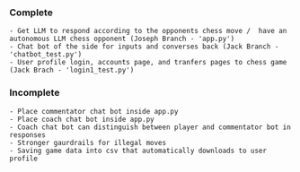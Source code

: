 ### Complete
    - Get LLM to respond according to the opponents chess move /  have an autonomous LLM chess opponent (Joseph Branch - 'app.py')
    - Chat bot of the side for inputs and converses back (Jack Branch - 'chatbot_test.py')
    - User profile login, accounts page, and tranfers pages to chess game (Jack Brach - 'login1_test.py')

### Incomplete
    - Place commentator chat bot inside app.py
    - Place coach chat bot inside app.py
    - Coach chat bot can distinguish between player and commentator bot in responses
    - Stronger gaurdrails for illegal moves
    - Saving game data into csv that automatically downloads to user profile
